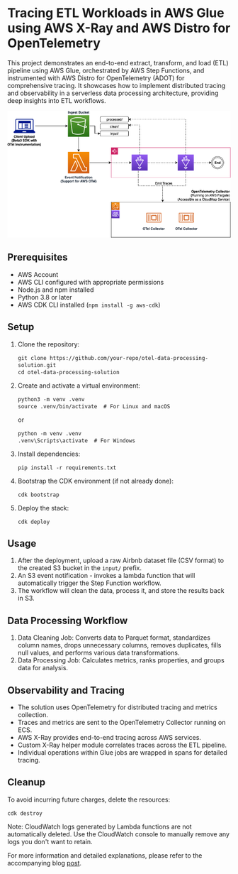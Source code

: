 # Tracing ETL Workloads in AWS Glue using AWS X-Ray and AWS Distro for OpenTelemetry

This project demonstrates an end-to-end extract, transform, and load (ETL) pipeline using AWS Glue, orchestrated by AWS Step Functions, and instrumented with AWS Distro for OpenTelemetry (ADOT) for comprehensive tracing. It showcases how to implement distributed tracing and observability in a serverless data processing architecture, providing deep insights into ETL workflows.

<p align="center">
  <img src="arch.png" alt="Architecture Diagram">
</p>

## Prerequisites

- AWS Account
- AWS CLI configured with appropriate permissions
- Node.js and npm installed
- Python 3.8 or later
- AWS CDK CLI installed (`npm install -g aws-cdk`)

## Setup

1. Clone the repository:
   ```
   git clone https://github.com/your-repo/otel-data-processing-solution.git
   cd otel-data-processing-solution
   ```

2. Create and activate a virtual environment:
   ```
   python3 -m venv .venv
   source .venv/bin/activate  # For Linux and macOS
   ```
   or
   ```
   python -m venv .venv
   .venv\Scripts\activate  # For Windows
   ```

3. Install dependencies:
   ```
   pip install -r requirements.txt
   ```

4. Bootstrap the CDK environment (if not already done):
   ```
   cdk bootstrap
   ```

5. Deploy the stack:
   ```
   cdk deploy
   ```

## Usage

1. After the deployment, upload a raw Airbnb dataset file (CSV format) to the created S3 bucket in the `input/` prefix.
2. An S3 event notification - invokes a lambda function that will automatically trigger the Step Function workflow.
3. The workflow will clean the data, process it, and store the results back in S3.

## Data Processing Workflow

1. Data Cleaning Job: Converts data to Parquet format, standardizes column names, drops unnecessary columns, removes duplicates, fills null values, and performs various data transformations.
2. Data Processing Job: Calculates metrics, ranks properties, and groups data for analysis.

## Observability and Tracing

- The solution uses OpenTelemetry for distributed tracing and metrics collection.
- Traces and metrics are sent to the OpenTelemetry Collector running on ECS.
- AWS X-Ray provides end-to-end tracing across AWS services.
- Custom X-Ray helper module correlates traces across the ETL pipeline.
- Individual operations within Glue jobs are wrapped in spans for detailed tracing.

## Cleanup

To avoid incurring future charges, delete the resources:

```
cdk destroy
```

Note: CloudWatch logs generated by Lambda functions are not automatically deleted. Use the CloudWatch console to manually remove any logs you don't want to retain.

For more information and detailed explanations, please refer to the accompanying blog [post]().